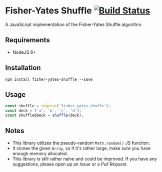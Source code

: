 # Fisher-Yates Shuffle [![Build Status](https://travis-ci.org/SkepticalHippo/fisher-yates-shuffle.svg?branch=master)](https://travis-ci.org/SkepticalHippo/fisher-yates-shuffle)

A JavaScript implementation of the Fisher-Yates Shuffle algorithm.

## Requirements

* NodeJS 6+

## Installation

`npm install fisher-yates-shuffle --save`

## Usage

```js
const shuffle = require('fisher-yates-shuffe');
const deck = ['a', 'b', 'c', 'd'];
const shuffledDeck = shuffle(deck);
```

## Notes

* This library utilizes the pseudo-random `Math.random()` JS function.
* It clones the given `Array`, so if it's rather large, make sure you have enough memory allocated.
* This library is still rather naïve and could be improved. If you have any suggestions, please open up an _Issue_ or a _Pull Request_.